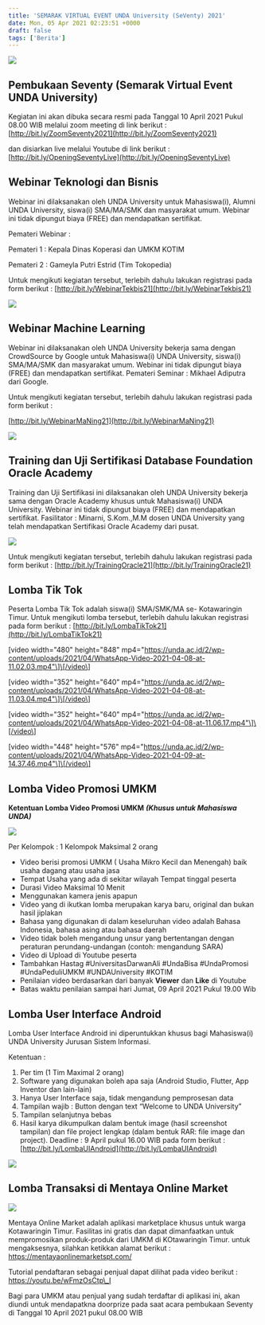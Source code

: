 ```yaml
---
title: 'SEMARAK VIRTUAL EVENT UNDA University (SeVenty) 2021'
date: Mon, 05 Apr 2021 02:23:51 +0000
draft: false
tags: ['Berita']
---
```


![](https://unda.ac.id/2/wp-content/uploads/2021/04/flyerSEVENTY2021_3April-724x1024.jpg)

**Pembukaan Seventy (Semarak Virtual Event UNDA University)**
-------------------------------------------------------------

Kegiatan ini akan dibuka secara resmi pada Tanggal 10 April 2021 Pukul 08.00 WIB melalui zoom meeting di link berikut : [http://bit.ly/ZoomSeventy2021](http://bit.ly/ZoomSeventy2021)

dan disiarkan live melalui Youtube di link berikut : [http://bit.ly/OpeningSeventyLive](http://bit.ly/OpeningSeventyLive)

**Webinar Teknologi dan Bisnis**
--------------------------------

Webinar ini dilaksanakan oleh UNDA University untuk Mahasiswa(i), Alumni UNDA University, siswa(i) SMA/MA/SMK dan masyarakat umum. Webinar ini tidak dipungut biaya (FREE) dan mendapatkan sertifikat.

Pemateri Webinar :

Pemateri 1 : Kepala Dinas Koperasi dan UMKM KOTIM

Pemateri 2 : Gameyla Putri Estrid (Tim Tokopedia)

Untuk mengikuti kegiatan tersebut, terlebih dahulu lakukan registrasi pada form berikut : [http://bit.ly/WebinarTekbis21](http://bit.ly/WebinarTekbis21)

![](https://unda.ac.id/2/wp-content/uploads/2021/04/WhatsApp-Image-2021-04-06-at-17.09.09-975x1024.jpeg)

**Webinar Machine Learning**
----------------------------

Webinar ini dilaksanakan oleh UNDA University bekerja sama dengan CrowdSource by Google untuk Mahasiswa(i) UNDA University, siswa(i) SMA/MA/SMK dan masyarakat umum. Webinar ini tidak dipungut biaya (FREE) dan mendapatkan sertifikat. Pemateri Seminar : Mikhael Adiputra dari Google. 

Untuk mengikuti kegiatan tersebut, terlebih dahulu lakukan registrasi pada form berikut : 

[http://bit.ly/WebinarMaNing21](http://bit.ly/WebinarMaNing21)

![](https://unda.ac.id/2/wp-content/uploads/2021/04/WhatsApp-Image-2021-04-06-at-17.09.40-150x150.jpeg)

**Training dan Uji Sertifikasi Database Foundation Oracle Academy**
-------------------------------------------------------------------

Training dan Uji Sertifikasi ini dilaksanakan oleh UNDA University bekerja sama dengan Oracle Academy khusus untuk Mahasiswa(i) UNDA University. Webinar ini tidak dipungut biaya (FREE) dan mendapatkan sertifikat. Fasilitator : Minarni, S.Kom.,M.M dosen UNDA University yang telah mendapatkan Sertifikasi Oracle Academy dari pusat.

![](https://unda.ac.id/2/wp-content/uploads/2021/04/FlyerOracle-150x150.png)

Untuk mengikuti kegiatan tersebut, terlebih dahulu lakukan registrasi pada form berikut : [http://bit.ly/TrainingOracle21](http://bit.ly/TrainingOracle21)

**Lomba Tik Tok**
-----------------

Peserta Lomba Tik Tok adalah siswa(i) SMA/SMK/MA se- Kotawaringin Timur. Untuk mengikuti lomba tersebut, terlebih dahulu lakukan registrasi pada form berikut : [http://bit.ly/LombaTikTok21](http://bit.ly/LombaTikTok21)

\[video width="480" height="848" mp4="https://unda.ac.id/2/wp-content/uploads/2021/04/WhatsApp-Video-2021-04-08-at-11.02.03.mp4"\]\[/video\]

\[video width="352" height="640" mp4="https://unda.ac.id/2/wp-content/uploads/2021/04/WhatsApp-Video-2021-04-08-at-11.03.04.mp4"\]\[/video\]

\[video width="352" height="640" mp4="https://unda.ac.id/2/wp-content/uploads/2021/04/WhatsApp-Video-2021-04-08-at-11.06.17.mp4"\]\[/video\]

\[video width="448" height="576" mp4="https://unda.ac.id/2/wp-content/uploads/2021/04/WhatsApp-Video-2021-04-09-at-14.37.46.mp4"\]\[/video\]

**Lomba Video Promosi UMKM**
----------------------------

**Ketentuan Lomba Video Promosi UMKM** _**(Khusus untuk Mahasiswa UNDA)**_

![](https://unda.ac.id/2/wp-content/uploads/2021/04/flyerlombavideoumkm-1024x1024.jpg)

Per Kelompok : 1 Kelompok Maksimal 2 orang

*   Video berisi promosi UMKM ( Usaha Mikro Kecil dan Menengah) baik usaha dagang atau usaha jasa
*   Tempat Usaha yang ada di sekitar wilayah Tempat tinggal peserta
*   Durasi Video Maksimal 10 Menit
*   Menggunakan kamera jenis apapun
*   Video yang di ikutkan lomba merupakan karya baru, original dan bukan hasil jiplakan
*   Bahasa yang digunakan di dalam keseluruhan video adalah Bahasa Indonesia, bahasa asing atau bahasa daerah
*   Video tidak boleh mengandung unsur yang bertentangan dengan peraturan perundang-undangan (contoh: mengandung SARA)
*   Video di Upload di Youtube peserta
*   Tambahkan Hastag #UniversitasDarwanAli #UndaBisa #UndaPromosi #UndaPeduliUMKM #UNDAUniversity #KOTIM
*   Penilaian video berdasarkan dari banyak **Viewer** dan **Like** di Youtube
*   Batas waktu penilaian sampai hari Jumat, 09 April 2021 Pukul 19.00 Wib

**Lomba User Interface Android**
--------------------------------

Lomba User Interface Android ini diperuntukkan khusus bagi Mahasiswa(i) UNDA University Jurusan Sistem Informasi.

Ketentuan :

1.  Per tim (1 Tim Maximal 2 orang)
2.  Software yang digunakan boleh apa saja (Android Studio, Flutter, App Inventor dan lain-lain)
3.  Hanya User Interface saja, tidak mengandung pemprosesan data
4.  Tampilan wajib : Button dengan text “Welcome to UNDA University”
5.  Tampilan selanjutnya bebas
6.  Hasil karya dikumpulkan dalam bentuk image (hasil screenshot tampilan) dan file project lengkap (dalam bentuk RAR: file image dan project). Deadline : 9 April pukul 16.00 WIB pada form berikut : [http://bit.ly/LombaUIAndroid](http://bit.ly/LombaUIAndroid)

![](https://unda.ac.id/2/wp-content/uploads/2021/04/flyerlombauiandroid-730x1024.jpg)

**Lomba Transaksi di Mentaya Online Market**
--------------------------------------------

![](https://unda.ac.id/2/wp-content/uploads/2021/04/Screenshot_2-1024x492.jpg)

Mentaya Online Market adalah aplikasi marketplace khusus untuk warga Kotawaringin Timur. Fasilitas ini gratis dan dapat dimanfaatkan untuk mempromosikan produk-produk dari UMKM di KOtawaringin Timur. untuk mengaksesnya, silahkan ketikkan alamat berikut : https://mentayaonlinemarketspt.com/

Tutorial pendaftaran sebagai penjual dapat dilihat pada video berikut : https://youtu.be/wFmzOsCtp\_I

Bagi para UMKM atau penjual yang sudah terdaftar di aplikasi ini, akan diundi untuk mendapatkna doorprize pada saat acara pembukaan Seventy di Tanggal 10 April 2021 pukul 08.00 WIB